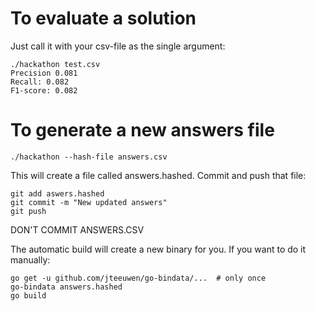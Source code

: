 # To evaluate a solution

Just call it with your csv-file as the single argument:

```
./hackathon test.csv
Precision 0.081
Recall: 0.082
F1-score: 0.082
```

# To generate a new answers file

```
./hackathon --hash-file answers.csv
```

This will create a file called answers.hashed. Commit and push that file:

```
git add aswers.hashed
git commit -m "New updated answers"
git push
```

DON'T COMMIT ANSWERS.CSV

The automatic build will create a new binary for you. If you want to do it
manually:

```
go get -u github.com/jteeuwen/go-bindata/...  # only once
go-bindata answers.hashed
go build
```
